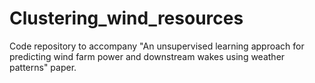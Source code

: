 # Clustering_wind_resources
Code repository to accompany "An unsupervised learning approach for predicting wind farm power and downstream wakes using weather patterns" paper.
